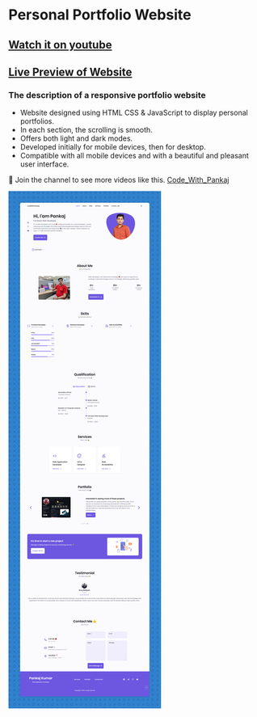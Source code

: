 # Personal Portfolio Website

## [Watch it on youtube](https://www.youtube.com/c/CodeWithPankaj1)
## [Live Preview of Website](https://pankajkumar90.github.io/Personal_Portfolio/)
### The description of a responsive portfolio website

- Website designed using HTML CSS & JavaScript to display personal portfolios.
- In each section, the scrolling is smooth.
- Offers both light and dark modes.
- Developed initially for mobile devices, then for desktop.
- Compatible with all mobile devices and with a beautiful and pleasant user interface.

💙 Join the channel to see more videos like this. [Code_With_Pankaj](https://www.youtube.com/c/CodeWithPankaj1)

![preview img](/preview.png) 

